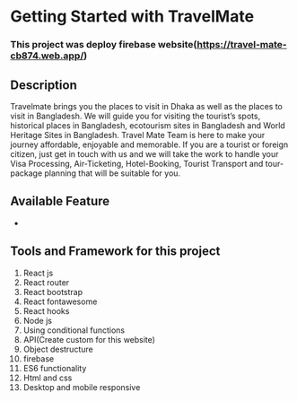 # Getting Started with TravelMate


### This project was deploy firebase website(https://travel-mate-cb874.web.app/)

## Description
Travelmate brings you the places to visit in Dhaka as well as the places to visit in Bangladesh. We will guide you for visiting the tourist’s spots, historical places in Bangladesh, ecotourism sites in Bangladesh and World Heritage Sites in Bangladesh. Travel Mate Team is here to make your journey affordable, enjoyable and memorable. If you are a tourist or foreign citizen, just get in touch with us and we will take the work to handle your Visa Processing, Air-Ticketing, Hotel-Booking, Tourist Transport and tour-package planning that will be suitable for you.



## Available Feature
* 

## Tools and Framework for this project

1. React js
2. React router
3. React bootstrap
4. React fontawesome
5. React hooks
6. Node js
7. Using conditional functions
8. API(Create custom for this website)
9. Object destructure
10. firebase
11. ES6 functionality
12. Html and css
13. Desktop and mobile responsive


